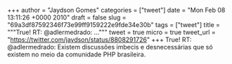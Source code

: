 
+++
author = "Jaydson Gomes"
categories = ["tweet"]
date = "Mon Feb 08 13:11:26 +0000 2010"
draft = false
slug = "69a3df87592346f73e99ff9159222e9fde34e30b"
tags = ["tweet"]
title = """True! RT: @adlermedrado: ..."""
tweet = true
micro = true
tweet_url = "https://twitter.com/jaydson/status/8808291726"
+++
True! RT: @adlermedrado: Existem discussões imbecis e desnecessárias que só existem no meio da comunidade PHP brasileira.
